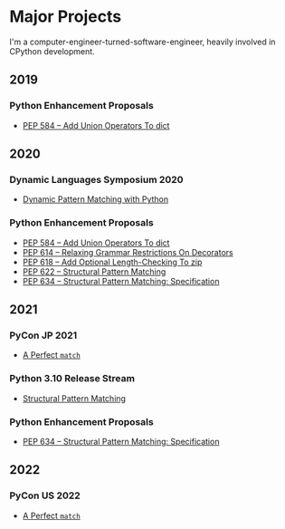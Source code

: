 Major Projects
==============

I'm a computer-engineer-turned-software-engineer, heavily involved in CPython development.

2019
----

### Python Enhancement Proposals

- [PEP 584 – Add Union Operators To dict](https://www.python.org/dev/peps/pep-0584)

2020
----

### Dynamic Languages Symposium 2020

- [Dynamic Pattern Matching with Python](https://dl.acm.org/doi/10.1145/3426422.3426983)

### Python Enhancement Proposals

- [PEP 584 – Add Union Operators To dict](https://www.python.org/dev/peps/pep-0584)
- [PEP 614 – Relaxing Grammar Restrictions On Decorators](https://www.python.org/dev/peps/pep-0614)
- [PEP 618 – Add Optional Length-Checking To zip](https://www.python.org/dev/peps/pep-0618)
- [PEP 622 – Structural Pattern Matching](https://www.python.org/dev/peps/pep-0622)
- [PEP 634 – Structural Pattern Matching: Specification](https://www.python.org/dev/peps/pep-0634)

2021
----

### PyCon JP 2021
- [A Perfect `match`](https://www.youtube.com/watch?v=ggPJLwIbbyY&t=213s)

### Python 3.10 Release Stream

- [Structural Pattern Matching](https://www.youtube.com/watch?v=AHT2l3hcIJg&t=2646s)

### Python Enhancement Proposals

- [PEP 634 – Structural Pattern Matching: Specification](https://www.python.org/dev/peps/pep-0634)

2022
----

### PyCon US 2022
- [A Perfect `match`](https://www.youtube.com/watch?v=XpxTrDDcpPE)

